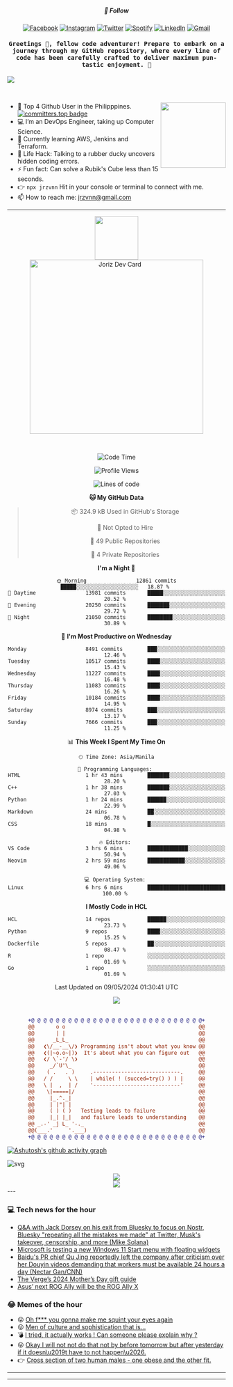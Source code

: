 <h5 align="center">💬 Follow</h5>
<div align="center">

[![Facebook](https://img.shields.io/badge/Facebook-%231877F2.svg?style=for-the-badge&logo=Facebook&logoColor=white)](https://www.facebook.com/Horisyo/)
[![Instagram](https://img.shields.io/badge/Instagram-%23E4405F.svg?style=for-the-badge&logo=Instagram&logoColor=white)](https://www.instagram.com/jrzvnn_/)
[![Twitter](https://img.shields.io/badge/Twitter-%231DA1F2.svg?style=for-the-badge&logo=Twitter&logoColor=white)](https://twitter.com/jrz_studies)
[![Spotify](https://img.shields.io/badge/Spotify-%231ED760.svg?style=for-the-badge&logo=Spotify&logoColor=white)](https://open.spotify.com/user/217td4qrc6mzqjodfalmzjpdi?si=b93099b9078c4ccb)
[![LinkedIn](https://img.shields.io/badge/LinkedIn-%230077B5.svg?style=for-the-badge&logo=LinkedIn&logoColor=white)](https://www.linkedin.com/in/jrz-vnn/)
[![Gmail](https://img.shields.io/badge/Gmail-D14836?style=for-the-badge&logo=gmail&logoColor=white)](mailto:jrzvnn@gmail.com)

</div>
<h4 align="center"><samp>Greetings 👋, fellow code adventurer! Prepare to embark on a journey through my GitHub repository, where every line of code has been carefully crafted to deliver maximum pun-tastic enjoyment. 🚀 </samp></h4>

<!--horizontal divider(gradiant)-->
<img src="https://user-images.githubusercontent.com/73097560/115834477-dbab4500-a447-11eb-908a-139a6edaec5c.gif">

&nbsp; 

<img align='right' src='https://github.com/Rishit-dagli/Rishit-dagli/blob/master/images/octocat-anime.gif' width='150"'>

- 🚀 Top 4 Github User in the Philipppines. [![committers.top badge](https://user-badge.committers.top/philippines/jrzvnn.svg)](https://user-badge.committers.top/philippines/USERNAME)
- 💻 I’m an DevOps Engineer, taking up Computer Science.
- 🤖 Currently learning AWS, Jenkins and Terraform.
- 🎯 Life Hack: Talking to a rubber ducky uncovers hidden coding errors.
- ⚡ Fun fact: Can solve a Rubik's Cube less than 15 seconds.
- 👉 `npx jrzvnn` Hit in your console or terminal to connect with me.
- 📫 How to reach me: jrzvnn@gmail.com

---

<!--🖼️OCTOCAT-->
<p align="center">

<img src="https://media.giphy.com/media/IP7sarl7C5lSFCw9rG/giphy.gif"  width="100px" height="100px">
<br />
<a href="https://app.daily.dev/jorizvillanueva"><img src="https://github.com/jrzvnn/jrzvnn/blob/main/devcard.svg" width="400" alt="Joriz Dev Card"/></a>
</p>

<br />
<div align="center">

<!--START_SECTION:waka-->
![Code Time](http://img.shields.io/badge/Code%20Time-257%20hrs%201%20min-blue)

![Profile Views](http://img.shields.io/badge/Profile%20Views-91-blue)

![Lines of code](https://img.shields.io/badge/From%20Hello%20World%20I%27ve%20Written-1.6%20million%20lines%20of%20code-blue)

**🐱 My GitHub Data** 

> 📦 324.9 kB Used in GitHub's Storage 
 > 
> 🚫 Not Opted to Hire
 > 
> 📜 49 Public Repositories 
 > 
> 🔑 4 Private Repositories 
 > 
**I'm a Night 🦉** 

```text
🌞 Morning                12861 commits       █████░░░░░░░░░░░░░░░░░░░░   18.87 % 
🌆 Daytime                13981 commits       █████░░░░░░░░░░░░░░░░░░░░   20.52 % 
🌃 Evening                20250 commits       ███████░░░░░░░░░░░░░░░░░░   29.72 % 
🌙 Night                  21050 commits       ████████░░░░░░░░░░░░░░░░░   30.89 % 
```
📅 **I'm Most Productive on Wednesday** 

```text
Monday                   8491 commits        ███░░░░░░░░░░░░░░░░░░░░░░   12.46 % 
Tuesday                  10517 commits       ████░░░░░░░░░░░░░░░░░░░░░   15.43 % 
Wednesday                11227 commits       ████░░░░░░░░░░░░░░░░░░░░░   16.48 % 
Thursday                 11083 commits       ████░░░░░░░░░░░░░░░░░░░░░   16.26 % 
Friday                   10184 commits       ████░░░░░░░░░░░░░░░░░░░░░   14.95 % 
Saturday                 8974 commits        ███░░░░░░░░░░░░░░░░░░░░░░   13.17 % 
Sunday                   7666 commits        ███░░░░░░░░░░░░░░░░░░░░░░   11.25 % 
```


📊 **This Week I Spent My Time On** 

```text
🕑︎ Time Zone: Asia/Manila

💬 Programming Languages: 
HTML                     1 hr 43 mins        ███████░░░░░░░░░░░░░░░░░░   28.20 % 
C++                      1 hr 38 mins        ███████░░░░░░░░░░░░░░░░░░   27.03 % 
Python                   1 hr 24 mins        ██████░░░░░░░░░░░░░░░░░░░   22.99 % 
Markdown                 24 mins             ██░░░░░░░░░░░░░░░░░░░░░░░   06.78 % 
CSS                      18 mins             █░░░░░░░░░░░░░░░░░░░░░░░░   04.98 % 

🔥 Editors: 
VS Code                  3 hrs 6 mins        █████████████░░░░░░░░░░░░   50.94 % 
Neovim                   2 hrs 59 mins       ████████████░░░░░░░░░░░░░   49.06 % 

💻 Operating System: 
Linux                    6 hrs 6 mins        █████████████████████████   100.00 % 
```

**I Mostly Code in HCL** 

```text
HCL                      14 repos            ██████░░░░░░░░░░░░░░░░░░░   23.73 % 
Python                   9 repos             ████░░░░░░░░░░░░░░░░░░░░░   15.25 % 
Dockerfile               5 repos             ██░░░░░░░░░░░░░░░░░░░░░░░   08.47 % 
R                        1 repo              ░░░░░░░░░░░░░░░░░░░░░░░░░   01.69 % 
Go                       1 repo              ░░░░░░░░░░░░░░░░░░░░░░░░░   01.69 % 
```




 Last Updated on 09/05/2024 01:30:41 UTC
<!--END_SECTION:waka-->

<img src="https://wakatime.com/share/@jrzvnn/70a4618c-7cd9-4016-b7b9-eabe75c837ee.svg">

<br />
<br />

```diff
+@ @ @ @ @ @ @ @ @ @ @ @ @ @ @ @ @ @ @ @ @ @ @ @ @ @ @ @+
@@       o o                                           @@
@@       | |                                           @@
@@      _L_L_                                          @@
@@   ❮\/__-__\/❯ Programming isn't about what you know @@
@@   ❮(|~o.o~|)❯  It's about what you can figure out   @@
@@   ❮/ \`-'/ \❯                                       @@
@@     _/`U'\_                                         @@
@@    ( .   . )     .----------------------------.     @@
@@   / /     \ \    | while( ! (succed=try() ) ) |     @@
@@   \ |  ,  | /    '----------------------------'     @@
@@    \|=====|/                                        @@
@@     |_.^._|                                         @@
@@     | |"| |                                         @@
@@     ( ) ( )   Testing leads to failure              @@
@@     |_| |_|   and failure leads to understanding    @@
@@ _.-' _j L_ '-._                                     @@
@@(___.'     '.___)                                    @@
+@ @ @ @ @ @ @ @ @ @ @ @ @ @ @ @ @ @ @ @ @ @ @ @ @ @ @ @+

```

</div>


[![Ashutosh's github activity graph](https://github-readme-activity-graph.vercel.app/graph?username=jrzvnn&theme=github-compact)](https://github.com/ashutosh00710/github-readme-activity-graph)


![svg](profile-3d-contrib/profile-night-green.svg)

<div align="center">
<img src="https://github.com/jrzvnn/jrzvnn/blob/output/github-snake-dark.svg">
</div>

<div align=center>
<img align=center src=https://metrics.lecoq.io/jrzvnn?template=classic&isocalendar=1&languages=1&achievements=1&base=header%2C%20activity%2C%20community%2C%20repositories%2C%20metadata&base.indepth=false&base.hireable=false&base.skip=false&isocalendar=false&isocalendar.duration=full-year&languages=false&languages.limit=8&languages.threshold=0%25&languages.other=false&languages.colors=github&languages.sections=most-used&languages.indepth=false&languages.analysis.timeout=15&languages.analysis.timeout.repositories=7.5&languages.categories=markup%2C%20programming&languages.recent.categories=markup%2C%20programming&languages.recent.load=300&languages.recent.days=14&achievements=false&achievements.threshold=C&achievements.secrets=true&achievements.display=detailed&achievements.limit=0&config.timezone=Asia%2FManila)
</div>
<div align="left">
---

### 💻 Tech news for the hour

<!-- TECH:START -->
 - [Q&amp;A with Jack Dorsey on his exit from Bluesky to focus on Nostr, Bluesky &quot;repeating all the mistakes we made&quot; at Twitter, Musk&#39;s takeover, censorship, and more &lpar;Mike Solana&rpar;](http://www.techmeme.com/240509/p29#a240509p29)
 - [Microsoft is testing a new Windows 11 Start menu with floating widgets](https://www.theverge.com/2024/5/9/24153058/microsoft-windows-11-start-menu-companions)
 - [Baidu&#39;s PR chief Qu Jing reportedly left the company after criticism over her Douyin videos demanding that workers must be available 24 hours a day &lpar;Nectar Gan/CNN&rpar;](http://www.techmeme.com/240509/p28#a240509p28)
 - [The Verge’s 2024 Mother’s Day gift guide](https://www.theverge.com/24115101/best-mothers-day-gift-ideas-2024-mom-tech-gadgets)
 - [Asus’ next ROG Ally will be the ROG Ally X](https://www.theverge.com/24152945/asus-rog-ally-handheld-gaming-pc-2024-revision)<!-- TECH:END -->

### 😂 Memes of the hour

<!-- MEMES:START -->
 - 😝 [Oh f*** you gonna make me squint your eyes again](http://9gag.com/gag/an7Y6y5)
 - 😝 [Men of culture and sophistication that is...](http://9gag.com/gag/a34Y97Q)
 - 💣 [I tried, it actually works ! Can someone please explain why ?](http://9gag.com/gag/aqym06R)
 - 😝 [Okay I will not not do that not by before tomorrow but after yesterday if it doesn\u2019t have to not happen\u2026.](http://9gag.com/gag/agmyWgW)
 - 👉 [Cross section of two human males - one obese and the other fit.](http://9gag.com/gag/aD20py9)<!-- MEMES:END -->

---

---
